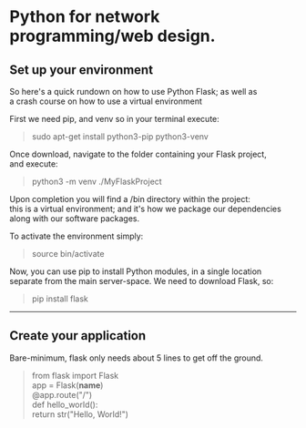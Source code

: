 # Python for network programming/web design.

## Set up your environment

So here's a quick rundown on how to use Python Flask; as well as  
a crash course on how to use a virtual environment  

First we need pip, and venv so in your terminal execute:  

> sudo apt-get install python3-pip python3-venv

Once download, navigate to the folder containing your Flask project,  
and execute:

> python3 -m venv ./MyFlaskProject

Upon completion you will find a /bin directory within the project:  
this is a virtual environment; and it's how we package our dependencies  
along with our software packages.

To activate the environment simply:

> source bin/activate


Now, you can use pip to install Python modules, in a single location
separate from the main server-space. We need to download Flask, so:

> pip install flask

----------------------------------------------------------------------

## Create your application

Bare-minimum, flask only needs about 5 lines to get off the ground.

> from flask import Flask  
> app = Flask(__name__)  
> @app.route("/")  
> def hello_world():  
>     return str("Hello, World!")
